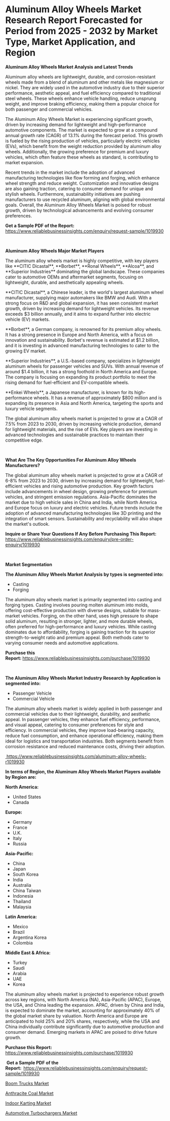 <p><h1>Aluminum Alloy Wheels Market Research Report Forecasted for Period from 2025 -  2032 by Market Type, Market Application, and Region</h1></p><p><strong>Aluminum Alloy Wheels Market Analysis and Latest Trends</strong></p>
<p><p>Aluminum alloy wheels are lightweight, durable, and corrosion-resistant wheels made from a blend of aluminum and other metals like magnesium or nickel. They are widely used in the automotive industry due to their superior performance, aesthetic appeal, and fuel efficiency compared to traditional steel wheels. These wheels enhance vehicle handling, reduce unsprung weight, and improve braking efficiency, making them a popular choice for both passenger and commercial vehicles.</p><p>The Aluminum Alloy Wheels Market is experiencing significant growth, driven by increasing demand for lightweight and high-performance automotive components. The market is expected to grow at a compound annual growth rate (CAGR) of 13.1% during the forecast period. This growth is fueled by the rising production of vehicles, particularly electric vehicles (EVs), which benefit from the weight reduction provided by aluminum alloy wheels. Additionally, the growing preference for premium and luxury vehicles, which often feature these wheels as standard, is contributing to market expansion.</p><p>Recent trends in the market include the adoption of advanced manufacturing technologies like flow forming and forging, which enhance wheel strength and reduce weight. Customization and innovative designs are also gaining traction, catering to consumer demand for unique and stylish wheels. Furthermore, sustainability initiatives are pushing manufacturers to use recycled aluminum, aligning with global environmental goals. Overall, the Aluminum Alloy Wheels Market is poised for robust growth, driven by technological advancements and evolving consumer preferences.</p></p>
<p><strong>Get a Sample PDF of the Report:&nbsp;</strong> <a href="https://www.reliablebusinessinsights.com/enquiry/request-sample/1019930?utm_campaign=60&utm_medium=2&utm_source=Github&utm_content=ia&utm_term=22012025&utm_id=aluminum-alloy-wheels">https://www.reliablebusinessinsights.com/enquiry/request-sample/1019930</a></p>
<p>&nbsp;</p>
<p><strong>Aluminum Alloy Wheels Major Market Players</strong></p>
<p><p>The aluminum alloy wheels market is highly competitive, with key players like **CITIC Dicastal**, **Borbet**, **Ronal Wheels**, **Alcoa**, and **Superior Industries** dominating the global landscape. These companies cater to automotive OEMs and aftermarket segments, focusing on lightweight, durable, and aesthetically appealing wheels.</p><p>**CITIC Dicastal**, a Chinese leader, is the world's largest aluminum wheel manufacturer, supplying major automakers like BMW and Audi. With a strong focus on R&D and global expansion, it has seen consistent market growth, driven by increasing demand for lightweight vehicles. Its revenue exceeds $3 billion annually, and it aims to expand further into electric vehicle (EV) markets.</p><p>**Borbet**, a German company, is renowned for its premium alloy wheels. It has a strong presence in Europe and North America, with a focus on innovation and sustainability. Borbet's revenue is estimated at $1.2 billion, and it is investing in advanced manufacturing technologies to cater to the growing EV market.</p><p>**Superior Industries**, a U.S.-based company, specializes in lightweight aluminum wheels for passenger vehicles and SUVs. With annual revenue of around $1.4 billion, it has a strong foothold in North America and Europe. The company is focusing on expanding its product portfolio to meet the rising demand for fuel-efficient and EV-compatible wheels.</p><p>**Enkei Wheels**, a Japanese manufacturer, is known for its high-performance wheels. It has a revenue of approximately $800 million and is expanding its presence in Asia and North America, targeting the sports and luxury vehicle segments.</p><p>The global aluminum alloy wheels market is projected to grow at a CAGR of 7.5% from 2023 to 2030, driven by increasing vehicle production, demand for lightweight materials, and the rise of EVs. Key players are investing in advanced technologies and sustainable practices to maintain their competitive edge.</p></p>
<p>&nbsp;</p>
<p><strong>What Are The Key Opportunities For Aluminum Alloy Wheels Manufacturers?</strong></p>
<p><p>The global aluminum alloy wheels market is projected to grow at a CAGR of 6-8% from 2023 to 2030, driven by increasing demand for lightweight, fuel-efficient vehicles and rising automotive production. Key growth factors include advancements in wheel design, growing preference for premium vehicles, and stringent emission regulations. Asia-Pacific dominates the market due to high vehicle sales in China and India, while North America and Europe focus on luxury and electric vehicles. Future trends include the adoption of advanced manufacturing technologies like 3D printing and the integration of smart sensors. Sustainability and recyclability will also shape the market's outlook.</p></p>
<p><strong>Inquire or Share Your Questions If Any Before Purchasing This Report:</strong> <a href="https://www.reliablebusinessinsights.com/enquiry/pre-order-enquiry/1019930?utm_campaign=60&utm_medium=2&utm_source=Github&utm_content=ia&utm_term=22012025&utm_id=aluminum-alloy-wheels">https://www.reliablebusinessinsights.com/enquiry/pre-order-enquiry/1019930</a></p>
<p>&nbsp;</p>
<p><strong>Market Segmentation</strong></p>
<p><strong>The Aluminum Alloy Wheels Market Analysis by types is segmented into:</strong></p>
<p><ul><li>Casting</li><li>Forging</li></ul></p>
<p><p>The aluminum alloy wheels market is primarily segmented into casting and forging types. Casting involves pouring molten aluminum into molds, offering cost-effective production with diverse designs, suitable for mass-market vehicles. Forging, on the other hand, uses high pressure to shape solid aluminum, resulting in stronger, lighter, and more durable wheels, often preferred for high-performance and luxury vehicles. While casting dominates due to affordability, forging is gaining traction for its superior strength-to-weight ratio and premium appeal. Both methods cater to varying consumer needs and automotive applications.</p></p>
<p><strong>Purchase this Report:&nbsp;</strong><a href="https://www.reliablebusinessinsights.com/purchase/1019930?utm_campaign=60&utm_medium=2&utm_source=Github&utm_content=ia&utm_term=22012025&utm_id=aluminum-alloy-wheels">https://www.reliablebusinessinsights.com/purchase/1019930</a></p>
<p>&nbsp;</p>
<p><strong>The Aluminum Alloy Wheels Market Industry Research by Application is segmented into:</strong></p>
<p><ul><li>Passenger Vehicle</li><li>Commercial Vehicle</li></ul></p>
<p><p>The aluminum alloy wheels market is widely applied in both passenger and commercial vehicles due to their lightweight, durability, and aesthetic appeal. In passenger vehicles, they enhance fuel efficiency, performance, and visual appeal, catering to consumer preferences for style and efficiency. In commercial vehicles, they improve load-bearing capacity, reduce fuel consumption, and enhance operational efficiency, making them ideal for logistics and transportation industries. Both segments benefit from corrosion resistance and reduced maintenance costs, driving their adoption.</p></p>
<p><a href="https://www.reliablebusinessinsights.com/aluminum-alloy-wheels-r1019930?utm_campaign=60&utm_medium=2&utm_source=Github&utm_content=ia&utm_term=22012025&utm_id=aluminum-alloy-wheels">&nbsp;https://www.reliablebusinessinsights.com/aluminum-alloy-wheels-r1019930</a></p>
<p><strong>In terms of Region, the Aluminum Alloy Wheels Market Players available by Region are:</strong></p>
<p>
    <p> <strong> North America: </strong>
        <ul>
            <li>United States</li>
            <li>Canada</li>
        </ul>
        </p> 
    <p> <strong> Europe: </strong>
        <ul>
            <li>Germany</li>
            <li>France</li>
            <li>U.K.</li>
            <li>Italy</li>
            <li>Russia</li>
        </ul>
        </p> 
    <p> <strong> Asia-Pacific: </strong>
        <ul>
            <li>China</li>
            <li>Japan</li>
            <li>South Korea</li>
            <li>India</li>
            <li>Australia</li>
            <li>China Taiwan</li>
            <li>Indonesia</li>
            <li>Thailand</li>
            <li>Malaysia</li>
        </ul>
        </p> 
    <p> <strong> Latin America: </strong>
        <ul>
            <li>Mexico</li>
            <li>Brazil</li>
            <li>Argentina Korea</li>
            <li>Colombia</li>
        </ul>
        </p> 
    <p> <strong> Middle East & Africa: </strong>
        <ul>
            <li>Turkey</li>
            <li>Saudi</li>
            <li>Arabia</li>
            <li>UAE</li>
            <li>Korea</li>
        </ul>
    </p>
    </p>
<p><p>The aluminum alloy wheels market is projected to experience robust growth across key regions, with North America (NA), Asia-Pacific (APAC), Europe, the USA, and China leading the expansion. APAC, driven by China and India, is expected to dominate the market, accounting for approximately 40% of the global market share by valuation. North America and Europe are anticipated to hold 25% and 20% shares, respectively, while the USA and China individually contribute significantly due to automotive production and consumer demand. Emerging markets in APAC are poised to drive future growth.</p></p>
<p><strong>Purchase this Report: </strong><a href="https://www.reliablebusinessinsights.com/purchase/1019930?utm_campaign=60&utm_medium=2&utm_source=Github&utm_content=ia&utm_term=22012025&utm_id=aluminum-alloy-wheels">https://www.reliablebusinessinsights.com/purchase/1019930</a></p>
<p>&nbsp;<strong>Get a Sample PDF of the Report:&nbsp;&nbsp;</strong><a href="https://www.reliablebusinessinsights.com/enquiry/request-sample/1019930?utm_campaign=60&utm_medium=2&utm_source=Github&utm_content=ia&utm_term=22012025&utm_id=aluminum-alloy-wheels">https://www.reliablebusinessinsights.com/enquiry/request-sample/1019930</a></p>
<p><strong></strong></p>
<p><p><a href="https://github.com/chaturberville8181/Market-Research-Report-List-1/blob/main/boom-trucks-market.md?utm_campaign=60&utm_medium=2&utm_source=Github&utm_content=ia&utm_term=22012025&utm_id=aluminum-alloy-wheels">Boom Trucks Market</a></p><p><a href="https://github.com/carendesrochers299/Market-Research-Report-List-1/blob/main/anthracite-coal-market.md?utm_campaign=60&utm_medium=2&utm_source=Github&utm_content=ia&utm_term=22012025&utm_id=aluminum-alloy-wheels">Anthracite Coal Market</a></p><p><a href="https://github.com/martomiko755/Market-Research-Report-List-1/blob/main/indoor-karting-market.md?utm_campaign=60&utm_medium=2&utm_source=Github&utm_content=ia&utm_term=22012025&utm_id=aluminum-alloy-wheels">Indoor Karting Market</a></p><p><a href="https://github.com/hannajuana198484/Market-Research-Report-List-1/blob/main/automotive-turbochargers-market.md?utm_campaign=60&utm_medium=2&utm_source=Github&utm_content=ia&utm_term=22012025&utm_id=aluminum-alloy-wheels">Automotive Turbochargers Market</a></p></p>